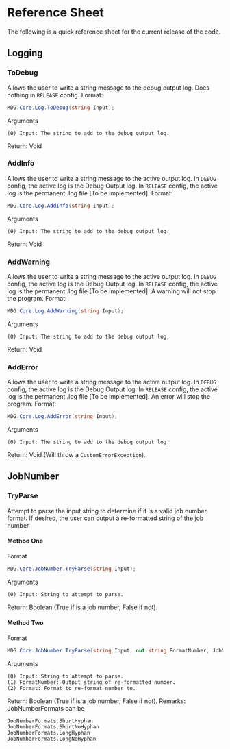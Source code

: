 # Reference Sheet
The following is a quick reference sheet for the current release of the code.
## Logging
### ToDebug
Allows the user to write a string message to the debug output log. Does nothing in `RELEASE` config.
Format: 
```csharp
MDG.Core.Log.ToDebug(string Input);
```
Arguments
```
(0) Input: The string to add to the debug output log.
```
Return: Void
### AddInfo
Allows the user to write a string message to the active output log. In `DEBUG` config, the active log is the Debug Output log. In `RELEASE` config, the active log is the permanent .log file [To be implemented].
Format: 
```csharp
MDG.Core.Log.AddInfo(string Input);
```
Arguments
```
(0) Input: The string to add to the debug output log.
```
Return: Void
### AddWarning
Allows the user to write a string message to the active output log. In `DEBUG` config, the active log is the Debug Output log. In `RELEASE` config, the active log is the permanent .log file [To be implemented]. A warning will not stop the program.
Format: 
```csharp
MDG.Core.Log.AddWarning(string Input);
```
Arguments
```
(0) Input: The string to add to the debug output log.
```
Return: Void
### AddError
Allows the user to write a string message to the active output log. In `DEBUG` config, the active log is the Debug Output log. In `RELEASE` config, the active log is the permanent .log file [To be implemented]. An error will stop the program.
Format: 
```csharp
MDG.Core.Log.AddError(string Input);
```
Arguments
```
(0) Input: The string to add to the debug output log.
```
Return: Void (Will throw a `CustomErrorException`).
## JobNumber
### TryParse
Attempt to parse the input string to determine if it is a valid job number format. If desired, the user can output a re-formatted string of the job number
#### Method One
Format
```csharp
MDG.Core.JobNumber.TryParse(string Input);
```
Arguments
```
(0) Input: String to attempt to parse.
```
Return: Boolean (True if is a job number, False if not).
#### Method Two
Format
```csharp
MDG.Core.JobNumber.TryParse(string Input, out string FormatNumber, JobNumberFormats Format);
```
Arguments
```
(0) Input: String to attempt to parse.
(1) FormatNumber: Output string of re-formatted number.
(2) Format: Format to re-format number to.
```
Return: Boolean (True if is a job number, False if not).
Remarks:
JobNumberFormats can be
```
JobNumberFormats.ShortHyphan
JobNumberFormats.ShortNoHyphan
JobNumberFormats.LongHyphan
JobNumberFormats.LongNoHyphan
```
